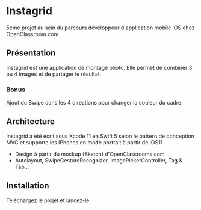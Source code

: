 # Instagrid

5eme projet au sein du parcours développeur d'application mobile iOS chez OpenClassroom.com

## Présentation

Instagrid est une application de montage photo.
Elle permet de combiner 3 ou 4 images et de partager le résultat.

### Bonus

Ajout du Swipe dans les 4 directions pour changer la couleur du cadre

## Architecture
Instagrid a été écrit sous Xcode 11 en Swift 5 selon le pattern de conception MVC et supporte les iPhones en mode portrait à partir de iOS11

- Design à partir du mockup (Sketch) d'OpenClassrooms.com
- Autolayout, SwipeGestureRecognizer, ImagePickerController, Tag & Tap...

## Installation

Téléchargez le projet et lancez-le
